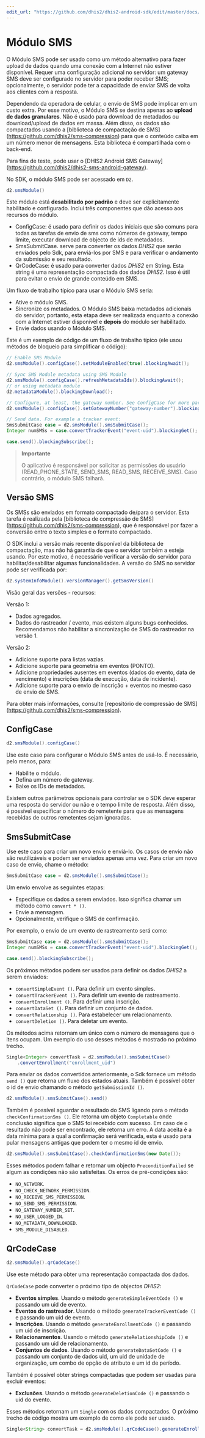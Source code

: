 ```yaml
---
edit_url: "https://github.com/dhis2/dhis2-android-sdk/edit/master/docs/content/developer/sms.md" 
---
```

# Módulo SMS

<!--DHIS2-SECTION-ID:sms_module-->

O Módulo SMS pode ser usado como um método alternativo para fazer upload de dados quando uma conexão com a Internet não estiver disponível. Requer uma configuração adicional no servidor: um gateway SMS deve ser configurado no servidor para poder receber SMS; opcionalmente, o servidor pode ter a capacidade de enviar SMS de volta aos clientes com a resposta.

Dependendo da operadora de celular, o envio de SMS pode implicar em um custo extra. Por esse motivo, o Módulo SMS se destina apenas ao **upload de dados granulares**. Não é usado para download de metadados ou download/upload de dados em massa. Além disso, os dados são compactados usando a [biblioteca de compactação de SMS] (https://github.com/dhis2/sms-compression) para que o conteúdo caiba em um número menor de mensagens. Esta biblioteca é compartilhada com o back-end.

Para fins de teste, pode usar o [DHIS2 Android SMS Gateway] (https://github.com/dhis2/dhis2-sms-android-gateway).

No SDK, o módulo SMS pode ser acessado em `D2`.

```java
d2.smsModule()
```

Este módulo está **desabilitado por padrão** e deve ser explicitamente habilitado e configurado. Inclui três componentes que dão acesso aos recursos do módulo.

- ConfigCase: é usado para definir os dados iniciais que são comuns para todas as tarefas de envio de sms como números de gateway, tempo limite, executar download
de objecto de ids de metadados.
- SmsSubmitCase. serve para converter os dados *DHIS2* que serão enviados pelo Sdk, para enviá-los por SMS e para verificar o andamento da submissão e seu resultado.
- QrCodeCase: é usado para converter dados *DHIS2* em String. Esta string é uma representação compactada dos dados *DHIS2*. Isso é útil para evitar o envio de grande conteúdo em SMS.

Um fluxo de trabalho típico para usar o Módulo SMS seria:

- Ative o módulo SMS.
- Sincronize os metadados. O Módulo SMS baixa metadados adicionais do servidor, portanto, esta etapa deve ser realizada enquanto a conexão com a Internet estiver disponível e **depois** do módulo ser habilitado.
- Envie dados usando o Módulo SMS.

Este é um exemplo de código de um fluxo de trabalho típico (ele usou métodos de bloqueio para simplificar o código):

```java
// Enable SMS Module
d2.smsModule().configCase().setModuleEnabled(true).blockingAwait();

// Sync SMS Module metadata using SMS Module
d2.smsModule().configCase().refreshMetadataIds().blockingAwait();
// or using metadata module
d2.metadataModule().blockingDownload();

// Configure, at least, the gateway number. See ConfigCase for more parameters
d2.smsModule().configCase().setGatewayNumber("gateway-number").blockingAwait();

// Send data. For example a tracker event:
SmsSubmitCase case = d2.smsModule().smsSubmitCase();
Integer numSMSs = case.convertTrackerEvent("event-uid").blockingGet();

case.send().blockingSubscribe();
```
> **Importante**
>
> O aplicativo é responsável por solicitar as permissões do usuário (READ_PHONE_STATE, SEND_SMS, READ_SMS, RECEIVE_SMS). Caso contrário, o módulo SMS falhará.

## Versão SMS

<!--DHIS2-SECTION-ID:sms_version-->

Os SMSs são enviados em formato compactado de/para o servidor. Esta tarefa é realizada pela [biblioteca de compressão de SMS] (https://github.com/dhis2/sms-compression), que é responsável por fazer a conversão entre o texto simples e o formato compactado.

O SDK inclui a versão mais recente disponível da biblioteca de compactação, mas não há garantia de que o servidor também a esteja usando. Por este motivo, é necessário verificar a versão do servidor para habilitar/desabilitar algumas funcionalidades. A versão do SMS no servidor pode ser verificada por:

```java
d2.systemInfoModule().versionManager().getSmsVersion()
```

Visão geral das versões - recursos:

Versão 1:

- Dados agregados.
- Dados do rastreador / evento, mas existem alguns bugs conhecidos. Recomendamos não habilitar a sincronização de SMS do rastreador na versão 1.

Versão 2:

- Adicione suporte para listas vazias.
- Adicione suporte para geometria em eventos (PONTO).
- Adicione propriedades ausentes em eventos (dados do evento, data de vencimento) e inscrições (data de execução, data de incidente).
- Adicione suporte para o envio de inscrição + eventos no mesmo caso de envio de SMS.

Para obter mais informações, consulte [repositório de compressão de SMS] (https://github.com/dhis2/sms-compression).

## ConfigCase

<!--DHIS2-SECTION-ID:sms_module_config_case-->

```java
d2.smsModule().configCase()
```

Use este caso para configurar o Módulo SMS antes de usá-lo. É necessário, pelo menos, para:

- Habilite o módulo.
- Defina um número de gateway.
- Baixe os IDs de metadados.

Existem outros parâmetros opcionais para controlar se o SDK deve esperar uma resposta do servidor ou não e o tempo limite de resposta. Além disso, é possível especificar o número do remetente para que as mensagens recebidas de outros remetentes sejam ignoradas.

## SmsSubmitCase

<!--DHIS2-SECTION-ID:sms_module_submit_case-->

Use este caso para criar um novo envio e enviá-lo. Os casos de envio não são reutilizáveis e podem ser enviados apenas uma vez. Para criar um novo caso de envio, chame o método:

```java
SmsSubmitCase case = d2.smsModule().smsSubmitCase();
```

Um envio envolve as seguintes etapas:

- Especifique os dados a serem enviados. Isso significa chamar um método como `convert * ()`.
- Envie a mensagem.
- Opcionalmente, verifique o SMS de confirmação.

Por exemplo, o envio de um evento de rastreamento será como:

```java
SmsSubmitCase case = d2.smsModule().smsSubmitCase();
Integer numSMSs = case.convertTrackerEvent("event-uid").blockingGet();

case.send().blockingSubscribe();
```

Os próximos métodos podem ser usados para definir os dados *DHIS2* a serem enviados:

- `convertSimpleEvent ()`. Para definir um evento simples.
- `convertTrackerEvent ()`. Para definir um evento de rastreamento.
- `convertEnrollment ()`. Para definir uma inscrição.
- `convertDataSet ()`. Para definir um conjunto de dados.
- `convertRelationship ()`. Para estabelecer um relacionamento.
- `convertDeletion ()`. Para deletar um evento.

Os métodos acima retornam um único com o número de mensagens que o
itens ocupam. Um exemplo do uso desses métodos é mostrado no
próximo trecho.

```java
Single<Integer> convertTask = d2.smsModule().smsSubmitCase()
    .convertEnrollment("enrollment_uid")
```

Para enviar os dados convertidos anteriormente, o Sdk fornece um método `send ()`
que retorna um fluxo dos estados atuais. Também é possível obter
o id de envio chamando o método `getSubmissionId ()`.

```java
d2.smsModule().smsSubmitCase().send()
```

Também é possível aguardar o resultado do SMS ligando para o
método `checkConfirmationSms ()`. Ele retorna um objeto `Completable` onde
conclusão significa que o SMS foi recebido com sucesso. Em caso de
o resultado não pode ser encontrado, ele retorna um erro. A data aceita é
a data mínima para a qual a confirmação será verificada, esta é
usado para pular mensagens antigas que podem ter o mesmo id de envio.

```java
d2.smsModule().smsSubmitCase().checkConfirmationSms(new Date());
```

Esses métodos podem falhar e retornar um objecto `PreconditionFailed` se algum
as condições não são satisfeitas. Os erros de pré-condições são:

- `NO_NETWORK`.
- `NO_CHECK_NETWORK_PERMISSION`.
- `NO_RECEIVE_SMS_PERMISSION`.
- `NO_SEND_SMS_PERMISSION`.
- `NO_GATEWAY_NUMBER_SET`.
- `NO_USER_LOGGED_IN`.
- `NO_METADATA_DOWNLOADED`.
- `SMS_MODULE_DISABLED`.

## QrCodeCase

<!--DHIS2-SECTION-ID:sms_module_qr_code_case-->

```java
d2.smsModule().qrCodeCase()
```

Use este método para obter uma representação compactada dos dados.

`QrCodeCase` pode converter o próximo tipo de objectos *DHIS2*:

- **Eventos simples**. Usando o método `generateSimpleEventCode ()` e passando um uid de evento.
- **Eventos do rastreador**. Usando o método `generateTrackerEventCode ()` e passando um uid de evento.
- **Inscrições**. Usando o método `generateEnrollmentCode ()` e passando um uid de inscrição.
- **Relacionamentos**. Usando o método `generateRelationshipCode ()` e passando um uid de relacionamento.
- **Conjuntos de dados**. Usando o método `generateDataSetCode ()` e passando um conjunto de dados uid, um uid de unidade de organização, um combo de opção de atributo e um id de período.

Também é possível obter strings compactadas que podem ser usadas para excluir eventos:

- **Exclusões**. Usando o método `generateDeletionCode ()` e passando o uid do evento.

Esses métodos retornam um `Single` com os dados compactados. O próximo trecho de código mostra um exemplo de como ele pode ser usado.

```java
Single<String> convertTask = d2.smsModule().qrCodeCase().generateEnrollmentCode(enrollmentUid);
```


